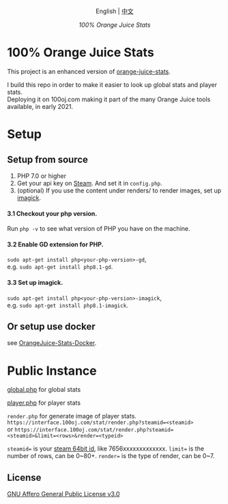 <p align="center">
    <br> English | <a href="README-CN.md">中文</a>
</p>
<p align="center">
    <em>100% Orange Juice Stats</em>
</p>

# 100% Orange Juice Stats
This project is an enhanced version of [orange-juice-stats](https://gitlab.com/gabuch2/orange-juice-stats).   

I build this repo in order to make it easier to look up global stats and player stats.   
Deploying it on 100oj.com making it part of the many Orange Juice tools available, in early 2021.    

# Setup

## Setup from source
1. PHP 7.0 or higher   
2. Get your api key on [Steam](https://steamcommunity.com/dev). And set it in ``config.php``.   
3. (optional) If you use the content under renders/ to render images, set up [imagick](https://www.php.net/manual/en/imagick.setup.php).   

#### 3.1 Checkout your php version.
Run ``php -v`` to see what version of PHP you have on the machine.   

#### 3.2 Enable GD extension for PHP.
``sudo apt-get install php<your-php-version>-gd``,   
e.g. ``sudo apt-get install php8.1-gd``.

#### 3.3 Set up imagick.
``sudo apt-get install php<your-php-version>-imagick``,   
e.g. ``sudo apt-get install php8.1-imagick``.

## Or setup use docker
see [OrangeJuice-Stats-Docker](https://github.com/Hanekihyouka/OrangeJuice-Stats-Docker).   

# Public Instance

[global.php](https://interface.100oj.com/stat/global.php) for global stats

[player.php](https://interface.100oj.com/stat/player.php) for player stats

``render.php`` for generate image of player stats.   
``https://interface.100oj.com/stat/render.php?steamid=<steamid>``   
or ``https://interface.100oj.com/stat/render.php?steamid=<steamid>&limit=<rows>&render=<typeid>``   

``steamid=`` is your [steam 64bit id](https://steamid.io/), like 7656xxxxxxxxxxxxx.
``limit=`` is the number of rows, can be 0~80+.
``render=`` is the type of render, can be 0~7.

## License
[GNU Affero General Public License v3.0](https://www.gnu.org/licenses/agpl-3.0.en.html)
